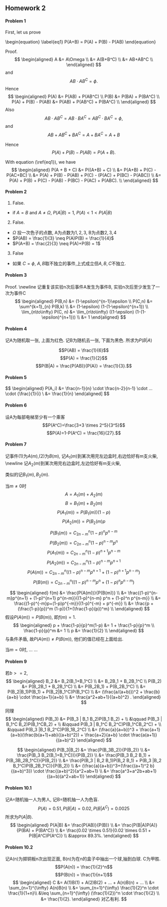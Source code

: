 ## Homework 2

#### Problem 1

First, let us prove

\begin{equation} \label{eq1}
P(A+B) = P(A) + P(B) - P(AB)
\end{equation}


Proof.
$$
\begin{aligned}
A &= A\Omega  \\
  &= A(B+B^C) \\
  &= AB+AB^C \\
\end{aligned}
$$
and $$AB \cdot AB^C = \phi.$$ 
Hence
$$
\begin{aligned}
P(A) &= P(AB) + P(AB^C) \\
P(B) &= P(BA) + P(BA^C) \\
P(A) + P(B) - P(AB) &= P(AB) + P(AB^C) + P(BA^C) \\
\end{aligned}
$$
Also 
$$AB \cdot AB^C = AB \cdot BA^C = AB^C \cdot BA^C = \phi,$$
and 
$$AB+AB^C+BA^C = A+BA^C=A+B$$

Hence
$$P(A) + P(B) - P(AB) = P(A + B).$$

With equation (\ref{eq1}), we have
$$
\begin{aligned}
P(A + B + C) &= P((A+B) + C)  \\
  &= P(A+B) + P(C) - P(AC+BC) \\
  &= P(A) + P(B) - P(AB) + P(C) - (P(AC) + P(BC) - P(ABC)) \\ 
  &= P(A) + P(B) + P(C) - P(AB) - P(BC) - P(AC) + P(ABC). \\
\end{aligned}
$$

#### Problem 2

1. False.
  - if $A=B$ and $A\neq\Omega$, $P(A|B) = 1$, $P(A) < 1 < P(A|B)$

2. False.
  - $\Omega$ 投一次色子的点数, A为点数为${1,2,3}$, B为点数${2,3,4}$
  - $P(AB) = \frac{1}{3} \neq P(A)P(B) = \frac{1}{4}$
  - $P(A+B) = \frac{2}{3} \neq P(A)+P(B) = 1$

3. False
  - 如果 $C=\phi$, $A,B$取不独立的事件,上式成立但$A,B,C$不独立.

#### Problem 3

Proof. \newline
记重复该实验n次后事件A发生为事件B,
实验n次后至少发生了一次为事件C
$$
\begin{aligned}
P(B,n) &= (1-\epsilon)^{n-1}\epsilon \\
P(C,n) &= \sum^{k=1}_{n} P(B,k) \\
  &= (1-\epsilon) (1-(1-\epsilon)^{n+1}) \\
\lim_{n\to\infty} P(C, n) &= \lim_{n\to\infty} ((1-\epsilon) (1-(1-\epsilon)^{n+1})) \\
  &= 1
\end{aligned}
$$
#### Problem 4

记A为随机取一张, 上面为红色.
记B为随机去一张, 下面为黑色.
所求为$P(B|A)$

$$P(AB) = \frac{1}{6}$$
$$P(A) = \frac{1}{2}$$
$$P(B|A) = \frac{P(AB)}{P(A)} = \frac{1}{3}.$$

#### Problem 5

$$
\begin{aligned}
P(A_i) &= \frac{n-1}{n} \cdot \frac{n-2}{n-1} \cdot ... \cdot {\frac}{1}{i} \\
  &= \frac{1}{n}
\end{aligned]
$$

#### Problem 6
设A为每部电梯至少有一个乘客
$$P(A^C)=\frac{3+3 \times 2^5}{3^5}$$
$$P(A)=1-P(A^C) = \frac{16}{27}.$$

#### Problem 7

记事件(1)为$A(m)$,(2)为$B(m)$, 
记$A_1(m)$到某次用完左边盒时,右边恰好有m支火柴, \newline
记$A_2(m)$到某次用完右边盒时,左边恰好有m支火柴,

类似的记$B_1(m), B_2(m)$.

当$m \neq 0$时
$$A = A_1(m) + A_2(m)$$
$$B = B_1(m) + B_2(m)$$
$$P(A_1(m)) = P(B_1(m))(1-p)$$
$$P(A_2(m)) = P(B_2(m)p$$

$$P(B_1(m)) = C_{2n-m}^n (1-p)^n p^{n-m}$$
$$P(B_2(m)) = C_{2n-m}^n (1-p)^{n-m} p^{n}$$
$$P(A_1(m)) = C_{2n-m}^n (1-p)^{n+1} p^{n-m}$$
$$P(A_2(m)) = C_{2n-m}^n (1-p)^{n-m} p^{n+1}$$
$$P(A(m)) = C_{2n-m}^n ((1-p)^{n-m} p^{n+1} + (1-p)^{n+1} p^{n-m})$$
$$P(B(m)) = C_{2n-m}^n ((1-p)^{n-m} p^{n} + (1-p)^{n} p^{n-m})$$

$$
\begin{aligned}
  f(m) &= \frac{P(A(m))}{P(B(m))} \\
  &= \frac{(1-p)^{n-m}p^{n+1} + (1-p)^{n+1} p^{n-m}}{(1-p)^{n-m} p^n + (1-p)^n p^{n-m}} \\
  &= \frac{(1-p)^{-m}p+(1-p)p^{-m}}{(1-p)^{-m} + p^{-m}} \\
  &= \frac{p + (\frac{1-p}{p})^m (1-p)}{1+(\frac{1-p}{p})^m} \\
\end{aligned}
$$
假设$P(A(m)) = P(B(m))$, 即$f(m) = 1$.
$$
\begin{aligned}
  p + \frac{1-p}{p}^m(1-p) &= 1 + \frac{1-p}{p}^m \\
  \frac{1-p}{p}^m &= 1 \\
  p &= \frac{1}{2} \\
\end{aligned}
$$
与条件矛盾, 故$P(A(m)) \neq P(B(m))$, 他们的值已经在上面给出.

当$m=0$时,
...
...


#### Problem 9
若$b >= 2$,
$$
\begin{aligned}
B_2 &= B_2(B_1+B_1^C) \\
   &= B_2B_1 + B_2B_1^C \\
P(B_2) &= P(B_2B_1 + B_2B_1^C) \\
  &= P(B_2B_1) + P(B_2B_1^C) \\
  &= P(B_2|B_1)P(B_1) + P(B_2|B_1^C)P(B_1^C) \\
  &= (\frac{a/(a+b)})^2 + \frac{b}{a+b} \cdot \frac{a+1}{a+b} \\
  &= \frac{a^2+ab+1}{(a+b)^2} .
\end{aligned}
$$
同理
$$
\begin{aligned}
P(B_3) &= P(B_3 | B_1 B_2)P(B_1 B_2) + \\
          &\qquad P(B_3 | B_1^C B_2)P(B_1^CB_2) + \\
          &\qquad P(B_3 | B_1^C B_2^C)P(B_1^CB_2^C) + \\
          &\qquad P(B_3 |B_1 B_2^C)P(B_1B_2^C) \\
      &= (\frac{a}{a+b})^3 + \frac{a+1}{a+b}(\frac{b(a+1)+ab}{(a+b)^2}) + \frac{a+2}{a+b} \cdot \frac{a(a+1)}{(a+b)^2}
\end{aligned}
$$

$$
\begin{aligned}
P(B_3|B_2) &= \frac{P(B_3B_2)}{P(B_2)} \\
  &= \frac{P(B_3 B_2(B_1+B_1^C))}{P(B_2)} \\
  &= \frac{P(B_3 B_2 B_1) + P(B_3B_2B_1^C)}{P(B_2)} \\
  &= \frac{P(B_3 | B_2 B_1)P(B_2 B_1) + P(B_3 |B_2 B_1^C)P(B_2B_1^C)}{P(B_2)} \\
  &= (\frac{a}{a+b})^3+(\frac{(a+1)^2 b}{(a+b)^3}) \cdot \frac{(a+b)^2}{a^2+ab+1} \\
  &= \frac{a^3+a^2b+ab+1}{(a+b)(a^2+ab+1)} 
\end{aligned}
$$

#### Problem 10.1

记A=随机抽一人为男人,
记B=随机抽一人为色盲.
$$
P(A) = 0.51, P(B|A) = 0.02, P(B|A^C) = 0.0025
$$
所求为$P(A|B)$.
$$
\begin{aligned}
P(A|B) &= \frac{P(AB)}{P(B)} \\
  &= \frac{P(B|A)P(A)}{P(BA) + P(BA^C)} \\
  &= \frac{0.02 \times 0.51}{0.02 \times 0.51 + P(B|A^C)P(A^C)} \\
  &\approx 89.3%.
\end{aligned}
$$

#### Problem 10.2
记A(n)为掷铜板n次出现正面, B(n)为在n的盒子中抽出一个球,抽到白球.
C为甲胜.
$$P(A(n)) = \frac{1}{2}^n$$
$$P(B(n)) = \frac{1}{n+1}$$
$$
\begin{aligned}
C &= A(1)B(1) + A(2)B(2) + ... + A(n)B(n) + ... \\
  &= \sum_{n=1}^{\infty} A(n)B(n) \\
  &= \sum_{n=1}^{\infty} \frac{1}{2}^n \cdot \frac{1}{1+n}\\
  &\leq \sum_{n=1}^{\infty} (\frac{1}{2})^n \cdot \frac{1}{2} \\
  &= \frac{1}{2}.
\end{aligned}
对乙有利.
$$
